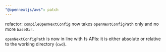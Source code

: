 ```yaml
---
"@opennextjs/aws": patch
---
```


refactor: `compileOpenNextConfig` now takes `openNextConfigPath` only and no more `baseDir`.

`openNextConfigPath` is now in line with fs APIs: it is either absolute or relative to the working directory (`cwd`).
